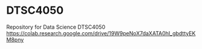 # DTSC4050
Repository for Data Science DTSC4050
https://colab.research.google.com/drive/19W9peNoX7daXATA0hI_gbdttyEKM8pny
